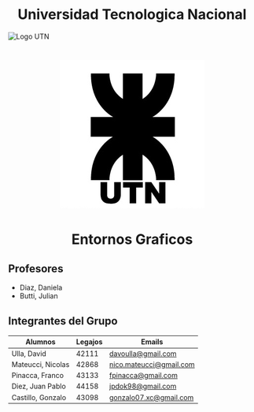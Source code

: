 <h1 align="center">Universidad Tecnologica Nacional</h1>

![Logo UTN](https://www.google.com/search?q=logo+utn&sxsrf=ALeKk00e9wHdiHEyTNroylivCNTWEQ3hug:1622062114209&tbm=isch&source=iu&ictx=1&fir=k7vZ7y30886VbM%252CYvPI1Q-sF8uzQM%252C_&vet=1&usg=AI4_-kQZsYRy9Gd7KrIsY14Ub3wKSy9QUA&sa=X&ved=2ahUKEwjrkvugnOjwAhVvIbkGHQe3CwEQ9QF6BAgPEAE#imgrc=k7vZ7y30886VbM)

<h1 align="center">
  <img src="Logo UTN.png" alt="logo_utn">
</h1>

<h1 align="center">Entornos Graficos</h1>

## Profesores 
* Diaz, Daniela
* Butti, Julian

## Integrantes del Grupo

| **Alumnos** |  **Legajos** | **Emails** |
| --- | --- | --- |
| Ulla, David | 42111 | davoulla@gmail.com |
| Mateucci, Nicolas | 42868 | nico.mateucci@gmail.com |
| Pinacca, Franco | 43133 | fpinacca@gmail.com |
| Diez, Juan Pablo | 44158  | jpdok98@gmail.com |
| Castillo, Gonzalo | 43098 | gonzalo07.xc@gmail.com |
